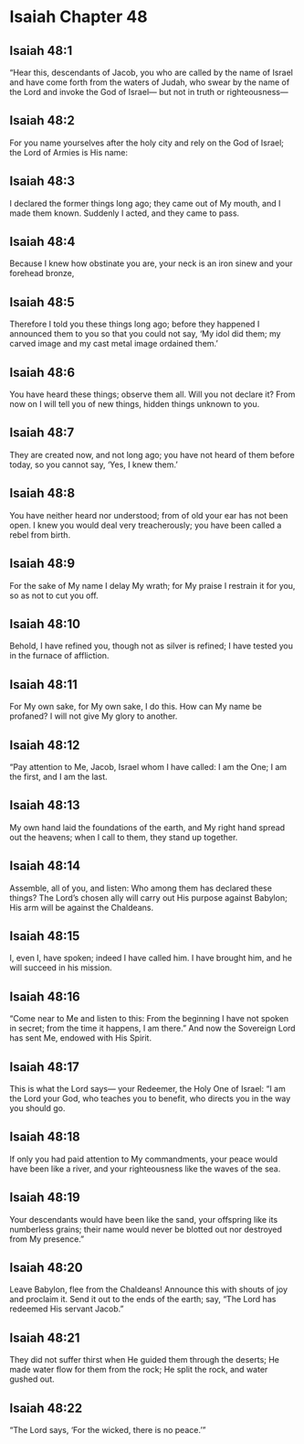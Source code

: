 # Isaiah Chapter 48

## Isaiah 48:1
“Hear this, descendants of Jacob, you who are called by the name of Israel and have come forth from the waters of Judah, who swear by the name of the Lord and invoke the God of Israel— but not in truth or righteousness—

## Isaiah 48:2
For you name yourselves after the holy city and rely on the God of Israel; the Lord of Armies is His name:

## Isaiah 48:3
I declared the former things long ago; they came out of My mouth, and I made them known. Suddenly I acted, and they came to pass.

## Isaiah 48:4
Because I knew how obstinate you are, your neck is an iron sinew and your forehead bronze,

## Isaiah 48:5
Therefore I told you these things long ago; before they happened I announced them to you so that you could not say, ‘My idol did them; my carved image and my cast metal image ordained them.’

## Isaiah 48:6
You have heard these things; observe them all. Will you not declare it? From now on I will tell you of new things, hidden things unknown to you.

## Isaiah 48:7
They are created now, and not long ago; you have not heard of them before today, so you cannot say, ‘Yes, I knew them.’

## Isaiah 48:8
You have neither heard nor understood; from of old your ear has not been open. I knew you would deal very treacherously; you have been called a rebel from birth.

## Isaiah 48:9
For the sake of My name I delay My wrath; for My praise I restrain it for you, so as not to cut you off.

## Isaiah 48:10
Behold, I have refined you, though not as silver is refined; I have tested you in the furnace of affliction.

## Isaiah 48:11
For My own sake, for My own sake, I do this. How can My name be profaned? I will not give My glory to another.

## Isaiah 48:12
“Pay attention to Me, Jacob, Israel whom I have called: I am the One; I am the first, and I am the last.

## Isaiah 48:13
My own hand laid the foundations of the earth, and My right hand spread out the heavens; when I call to them, they stand up together.

## Isaiah 48:14
Assemble, all of you, and listen: Who among them has declared these things? The Lord’s chosen ally will carry out His purpose against Babylon; His arm will be against the Chaldeans.

## Isaiah 48:15
I, even I, have spoken; indeed I have called him. I have brought him, and he will succeed in his mission.

## Isaiah 48:16
“Come near to Me and listen to this: From the beginning I have not spoken in secret; from the time it happens, I am there.” And now the Sovereign Lord has sent Me, endowed with His Spirit.

## Isaiah 48:17
This is what the Lord says— your Redeemer, the Holy One of Israel: “I am the Lord your God, who teaches you to benefit, who directs you in the way you should go.

## Isaiah 48:18
If only you had paid attention to My commandments, your peace would have been like a river, and your righteousness like the waves of the sea.

## Isaiah 48:19
Your descendants would have been like the sand, your offspring like its numberless grains; their name would never be blotted out nor destroyed from My presence.”

## Isaiah 48:20
Leave Babylon, flee from the Chaldeans! Announce this with shouts of joy and proclaim it. Send it out to the ends of the earth; say, “The Lord has redeemed His servant Jacob.”

## Isaiah 48:21
They did not suffer thirst when He guided them through the deserts; He made water flow for them from the rock; He split the rock, and water gushed out.

## Isaiah 48:22
“The Lord says, ‘For the wicked, there is no peace.’”
